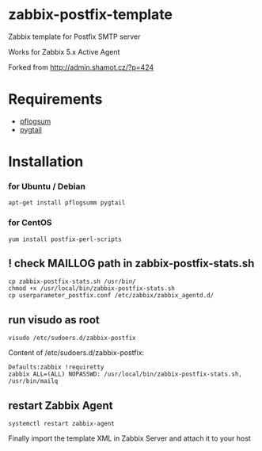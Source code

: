 # zabbix-postfix-template
Zabbix template for Postfix SMTP server

Works for Zabbix 5.x Active Agent

Forked from http://admin.shamot.cz/?p=424

# Requirements
* [pflogsum](http://jimsun.linxnet.com/postfix_contrib.html)
* [pygtail](https://pypi.org/project/pygtail/)

# Installation

### for Ubuntu / Debian
    apt-get install pflogsumm pygtail

### for CentOS
    yum install postfix-perl-scripts
    
## ! check MAILLOG path in zabbix-postfix-stats.sh
    cp zabbix-postfix-stats.sh /usr/bin/
    chmod +x /usr/local/bin/zabbix-postfix-stats.sh
    cp userparameter_postfix.conf /etc/zabbix/zabbix_agentd.d/

## run visudo as root
    visudo /etc/sudoers.d/zabbix-postfix

Content of /etc/sudoers.d/zabbix-postfix:

    Defaults:zabbix !requiretty
    zabbix ALL=(ALL) NOPASSWD: /usr/local/bin/zabbix-postfix-stats.sh, /usr/bin/mailq

## restart Zabbix Agent
    systemctl restart zabbix-agent

Finally import the template XML in Zabbix Server and attach it to your host
